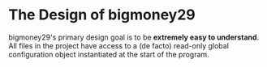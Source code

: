 # The Design of bigmoney29

bigmoney29's primary design goal is to be **extremely easy to understand**. All files in the project have access to a (de facto) read-only global configuration object instantiated at the start of the program.
